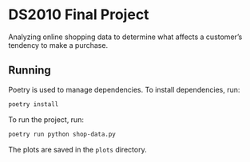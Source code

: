 # DS2010 Final Project

Analyzing online shopping data to determine what affects a customer’s tendency to make a purchase.

## Running

Poetry is used to manage dependencies. To install dependencies, run:

```bash
poetry install
```

To run the project, run:

```bash
poetry run python shop-data.py
```

The plots are saved in the `plots` directory.
